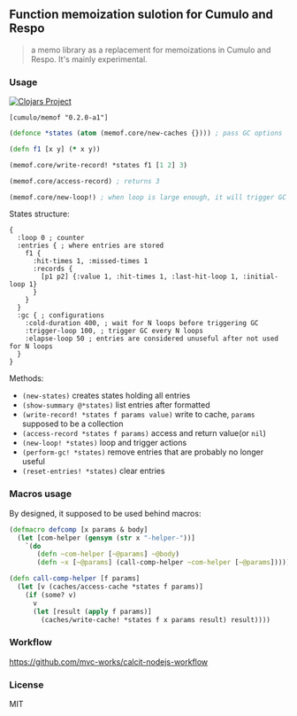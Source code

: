 
Function memoization sulotion for Cumulo and Respo
----

> a memo library as a replacement for memoizations in Cumulo and Respo. It's mainly experimental.

### Usage

[![Clojars Project](https://img.shields.io/clojars/v/cumulo/memof.svg)](https://clojars.org/cumulo/memof)

```edn
[cumulo/memof "0.2.0-a1"]
```

```clojure
(defonce *states (atom (memof.core/new-caches {}))) ; pass GC options

(defn f1 [x y] (* x y))

(memof.core/write-record! *states f1 [1 2] 3)

(memof.core/access-record) ; returns 3

(memof.core/new-loop!) ; when loop is large enough, it will trigger GC
```

States structure:

```edn
{
  :loop 0 ; counter
  :entries { ; where entries are stored
    f1 {
      :hit-times 1, :missed-times 1
      :records {
        [p1 p2] {:value 1, :hit-times 1, :last-hit-loop 1, :initial-loop 1}
      }
    }
  }
  :gc { ; configurations
    :cold-duration 400, ; wait for N loops before triggering GC
    :trigger-loop 100, ; trigger GC every N loops
    :elapse-loop 50 ; entries are considered unuseful after not used for N loops
  }
}
```

Methods:

* `(new-states)` creates states holding all entries
* `(show-summary @*states)` list entries after formatted
* `(write-record! *states f params value)` write to cache, `params` supposed to be a collection
* `(access-record *states f params)` access and return value(or `nil`)
* `(new-loop! *states)` loop and trigger actions
* `(perform-gc! *states)` remove entries that are probably no longer useful
* `(reset-entries! *states)` clear entries

### Macros usage

By designed, it supposed to be used behind macros:

```clj
(defmacro defcomp [x params & body]
  (let [com-helper (gensym (str x "-helper-"))]
    `(do
       (defn ~com-helper [~@params] ~@body)
       (defn ~x [~@params] (call-comp-helper ~com-helper [~@params])))))

(defn call-comp-helper [f params]
  (let [v (caches/access-cache *states f params)]
    (if (some? v)
      v
      (let [result (apply f params)]
        (caches/write-cache! *states f x params result) result))))
```

### Workflow

https://github.com/mvc-works/calcit-nodejs-workflow

### License

MIT
